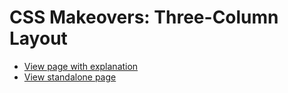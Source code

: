 # CSS Makeovers: Three-Column Layout

* [View page with explanation](https://www.cssmakeovers.com/patterns/three-columns/)
* [View standalone page](https://www.cssmakeovers.com/patterns/three-columns/standalone.html)

